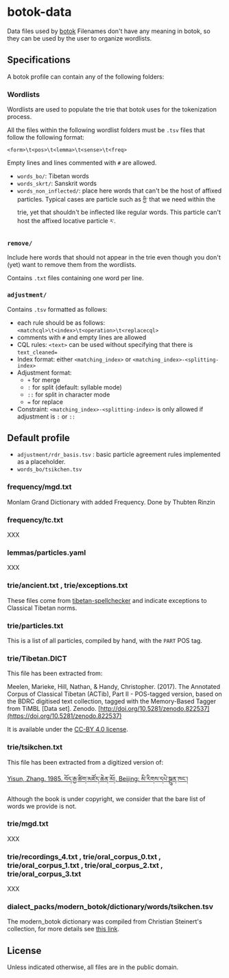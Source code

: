 # botok-data

Data files used by [botok](https://github.com/Esukhia/botok)
Filenames don't have any meaning in botok, so they can be used by the user to organize wordlists.

## Specifications

A botok profile can contain any of the following folders:

### Wordlists

Wordlists are used to populate the trie that botok uses for the tokenization process.

All the files within the following wordlist folders must be `.tsv` files that follow the following format:

```
<form>\t<pos>\t<lemma>\t<sense>\t<freq>
```

Empty lines and lines commented with `#` are allowed.

 * `words_bo/`: Tibetan words
 * `words_skrt/`: Sanskrit words
 * `words_non_inflected/`: place here words that can't be the host of affixed particles. Typical cases are particle such as `གྱི་` that we need within the trie, yet that shouldn't be inflected like regular words. This particle can't host the affixed locative particle `ར་`.

### `remove/`

Include here words that should not appear in the trie even though you don't (yet) want to remove them from the wordlists.

Contains `.txt` files containing one word per line.

### `adjustment/`

Contains `.tsv` formatted as follows:

 - each rule should be as follows: `<matchcql>\t<index>\t<operation>\t<replacecql>`
 - comments with `#` and empty lines are allowed
 - CQL rules: `<text>` can be used without specifying that there is `text_cleaned=`
 - Index format: either `<matching_index>` or `<matching_index>-<splitting-index>`
 - Adjustment format:
     - `+` for merge
     - `:` for split (default: syllable mode)
     - `::` for split in character mode
     - `=` for replace
 - Constraint: `<matching_index>-<splitting-index>` is only allowed if adjustment is `:` or `::`

## Default profile

* `adjustment/rdr_basis.tsv` : basic particle agreement rules implemented as a placeholder.
* `words_bo/tsikchen.tsv`


### frequency/mgd.txt

Monlam Grand Dictionary with added Frequency. Done by Thubten Rinzin

### frequency/tc.txt

XXX

### lemmas/particles.yaml

XXX

### trie/ancient.txt , trie/exceptions.txt

These files come from [tibetan-spellchecker](https://github.com/eroux/tibetan-spellchecker) and indicate exceptions to Classical Tibetan norms.

### trie/particles.txt

This is a list of all particles, compiled by hand, with the `PART` POS tag.

### trie/Tibetan.DICT

This file has been extracted from:

Meelen, Marieke, Hill, Nathan, & Handy, Christopher. (2017). The Annotated Corpus of Classical Tibetan (ACTib), Part II - POS-tagged version, based on the BDRC digitised text collection, tagged with the Memory-Based Tagger from TiMBL [Data set]. Zenodo. [http://doi.org/10.5281/zenodo.822537](https://doi.org/10.5281/zenodo.822537)

It is available under the [CC-BY 4.0 license](https://creativecommons.org/licenses/by/4.0/).

### trie/tsikchen.txt

This file has been extracted from a digitized version of:

[Yisun, Zhang. 1985. བོད་རྒྱ་ཚིག་མཛོད་ཆེན་མོ།. Beijing: མི་རིགས་དཔེ་སྐྲུན་ཁང་།](http://tbrc.org/link?RID=W29329)

Although the book is under copyright, we consider that the bare list of words we provide is not.

### trie/mgd.txt

XXX


### trie/recordings_4.txt , trie/oral_corpus_0.txt , trie/oral_corpus_1.txt , trie/oral_corpus_2.txt , trie/oral_corpus_3.txt

XXX

### dialect_packs/modern_botok/dictionary/words/tsikchen.tsv

The modern_botok dictionary was compiled from Christian Steinert's collection, for more details see [this link](https://github.com/Esukhia/botok-data/tree/master/dialect_packs/modern_botok/README.md).

## License

Unless indicated otherwise, all files are in the public domain.
